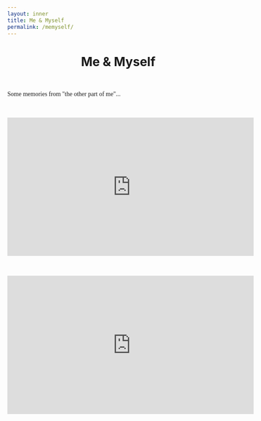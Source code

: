 ```yaml
---
layout: inner
title: Me & Myself
permalink: /memyself/
---
```


<head>
<link rel="shortcut icon" type="image/png" href="/favicon2.png">
</head>

# <center> Me & Myself </center>

<p>&nbsp;
</p>

<p style="font-size:14px;font-family: Times New Roman">
Some memories from "the other part of me"...
  </p>

<p>&nbsp;
</p>

<iframe width="560" height="315" src="https://www.youtube.com/embed/7lWfZq4yxqg" title="YouTube video player" frameborder="0" allow="accelerometer; autoplay; clipboard-write; encrypted-media; gyroscope; picture-in-picture" allowfullscreen></iframe>

<p>&nbsp;
</p>

<iframe width="560" height="315" src="https://www.youtube.com/embed/E2vQsQ-oAhs" title="YouTube video player" frameborder="0" allow="accelerometer; autoplay; clipboard-write; encrypted-media; gyroscope; picture-in-picture" allowfullscreen></iframe>
